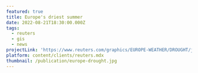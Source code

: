 ```yaml
---
featured: true
title: Europe's driest summer
date: 2022-08-21T18:30:00.000Z
tags:
  - reuters
  - gis
  - news
projectLink: 'https://www.reuters.com/graphics/EUROPE-WEATHER/DROUGHT/jnvwenznyvw/'
platform: content/clients/reuters.mdx
thumbnail: /publication/europe-drought.jpg
---
```


